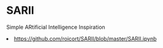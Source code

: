 # SARII
Simple ARtificial Intelligence Inspiration

<li> <a href="Article" target="blank">https://github.com/roicort/SARII/blob/master/SARII.ipynb</a></li>